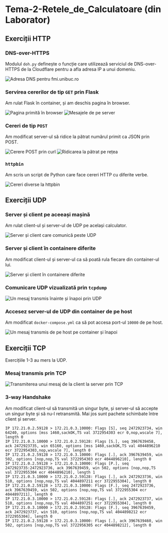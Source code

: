 # Tema-2-Retele_de_Calculatoare (din Laborator)


## Exerciții HTTP

### DNS-over-HTTPS

Modulul `doh.py` definește o funcție care utilizează serviciul de DNS-over-HTTPS
de la Cloudflare pentru a afla adresa IP a unui domeniu.

![Adresa DNS pentru fmi.unibuc.ro](https://user-images.githubusercontent.com/48345929/77791050-9d89f900-706e-11ea-97ce-3f7e7fee4592.png)

### Servirea cererilor de tip `GET` prin Flask

Am rulat Flask în container, și am deschis pagina în browser.

![Pagina primită în browser](https://user-images.githubusercontent.com/48345929/77791178-db871d00-706e-11ea-8956-f9bdbc560f0b.png)
![Mesajele de pe server](https://user-images.githubusercontent.com/48345929/77791183-dd50e080-706e-11ea-90af-93a901aeb31d.png)

### Cereri de tip `POST`

Am modificat server-ul să ridice la pătrat numărul primit ca JSON prin POST.

![Cerere `POST` prin `curl`](https://user-images.githubusercontent.com/48345929/77791186-df1aa400-706e-11ea-8ab8-1b9cdb2729c8.png)
![Ridicarea la pătrat pe rețea](https://user-images.githubusercontent.com/48345929/77791188-dfb33a80-706e-11ea-9bfe-b0c808efc9b6.png)

### `httpbin`

Am scris un script de Python care face cereri HTTP cu diferite verbe.

![Cereri diverse la httpbin](https://user-images.githubusercontent.com/48345929/77791283-01acbd00-706f-11ea-88f5-25aff12a9552.png)

## Exerciții UDP

### Server și client pe aceeași mașină

Am rulat client-ul și server-ul de UDP pe același calculator.

![Server și client care comunică peste UDP](https://user-images.githubusercontent.com/48345929/77791835-0160f180-7070-11ea-834a-c08a301e4a69.png)

### Server și client în containere diferite

Am modificat client-ul și server-ul ca să poată rula fiecare din container-ul lui.

![Server și client în containere diferite](https://user-images.githubusercontent.com/48345929/77791843-032ab500-7070-11ea-8e9e-8c5d54891265.png)

### Comunicare UDP vizualizată prin `tcpdump`

![Un mesaj transmis înainte și înapoi prin UDP](https://user-images.githubusercontent.com/48345929/77791845-045be200-7070-11ea-8d11-a4d237b8b2ff.png)

### Accesez server-ul de UDP din container de pe host

Am modificat `docker-compose.yml` ca să pot accesa port-ul `10000` de pe
host.

![Un mesaj transmis de pe host pe container și înapoi](https://user-images.githubusercontent.com/48345929/77791849-058d0f00-7070-11ea-9c1b-6829940edc8c.png)

## Exerciții TCP

Exercițiile 1-3 au mers la UDP.

### Mesaj transmis prin TCP

![Transmiterea unui mesaj de la client la server prin TCP](https://user-images.githubusercontent.com/48345929/77793119-38380700-7072-11ea-8e7c-4bcedcd20416.png)

### 3-way Handshake

Am modificat client-ul să transmită un singur byte, și server-ul să accepte un singur byte și să nu-l retransmită.
Mai jos sunt pachete schimbate între client și server.

```
IP 172.21.0.2.59128 > 172.21.0.3.10000: Flags [S], seq 2472923734, win 64240, options [mss 1460,sackOK,TS val 3722954303 ecr 0,nop,wscale 7], length 0
IP 172.21.0.3.10000 > 172.21.0.2.59128: Flags [S.], seq 3967639458, ack 2472923735, win 65160, options [mss 1460,sackOK,TS val 4044896210 ecr 3722954303,nop,wscale 7], length 0
IP 172.21.0.2.59128 > 172.21.0.3.10000: Flags [.], ack 3967639459, win 502, options [nop,nop,TS val 3722954303 ecr 4044896210], length 0
IP 172.21.0.2.59128 > 172.21.0.3.10000: Flags [P.], seq 2472923735:2472923736, ack 3967639459, win 502, options [nop,nop,TS val 3722955304 ecr 4044896210], length 1
IP 172.21.0.3.10000 > 172.21.0.2.59128: Flags [.], ack 2472923736, win 510, options [nop,nop,TS val 4044897211 ecr 3722955304], length 0
IP 172.21.0.2.59128 > 172.21.0.3.10000: Flags [F.], seq 2472923736, ack 3967639459, win 502, options [nop,nop,TS val 3722955304 ecr 4044897211], length 0
IP 172.21.0.3.10000 > 172.21.0.2.59128: Flags [.], ack 2472923737, win 510, options [nop,nop,TS val 4044897251 ecr 3722955304], length 0
IP 172.21.0.3.10000 > 172.21.0.2.59128: Flags [F.], seq 3967639459, ack 2472923737, win 510, options [nop,nop,TS val 4044898212 ecr 3722955304], length 0
IP 172.21.0.2.59128 > 172.21.0.3.10000: Flags [.], ack 3967639460, win 502, options [nop,nop,TS val 3722956305 ecr 4044898212], length 0
```
